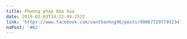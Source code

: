 ```yaml
---
title: Phương pháp đóa hoa
date: 2019-02-03T14:22:49.252Z
link: 'https://www.facebook.com/vanthanhng96/posts/990677297795234'
noPost: '#62'
---
```


